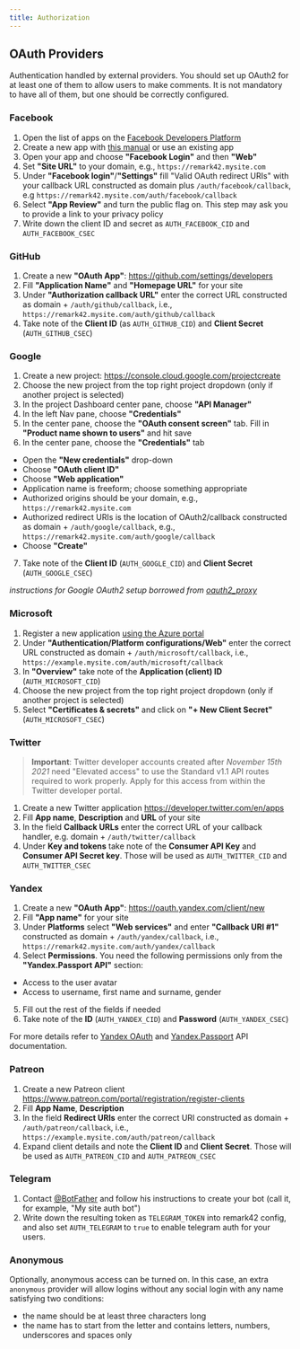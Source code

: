 ```yaml
---
title: Authorization
---
```


## OAuth Providers

Authentication handled by external providers. You should set up OAuth2 for at least one of them to allow users to make comments. It is not mandatory to have all of them, but one should be correctly configured.

### Facebook

1. Open the list of apps on the [Facebook Developers Platform](https://developers.facebook.com/apps)
2. Create a new app with [this manual](https://developers.facebook.com/docs/development/create-an-app/) or use an existing app
3. Open your app and choose **"Facebook Login"** and then **"Web"**
4. Set **"Site URL"** to your domain, e.g., `https://remark42.mysite.com`
5. Under **"Facebook login"**/**"Settings"** fill "Valid OAuth redirect URIs" with your callback URL constructed as domain plus `/auth/facebook/callback`, e.g `https://remark42.mysite.com/auth/facebook/callback`
6. Select **"App Review"** and turn the public flag on. This step may ask you to provide a link to your privacy policy
7. Write down the client ID and secret as `AUTH_FACEBOOK_CID` and `AUTH_FACEBOOK_CSEC`

### GitHub

1. Create a new **"OAuth App"**: https://github.com/settings/developers
2. Fill **"Application Name"** and **"Homepage URL"** for your site
3. Under **"Authorization callback URL"** enter the correct URL constructed as domain + `/auth/github/callback`, i.e., `https://remark42.mysite.com/auth/github/callback`
4. Take note of the **Client ID** (as `AUTH_GITHUB_CID`) and **Client Secret** (`AUTH_GITHUB_CSEC`)

### Google

1. Create a new project: https://console.cloud.google.com/projectcreate
2. Choose the new project from the top right project dropdown (only if another project is selected)
3. In the project Dashboard center pane, choose **"API Manager"**
4. In the left Nav pane, choose **"Credentials"**
5. In the center pane, choose the **"OAuth consent screen"** tab. Fill in **"Product name shown to users"** and hit save
6. In the center pane, choose the **"Credentials"** tab

- Open the **"New credentials"** drop-down
- Choose **"OAuth client ID"**
- Choose **"Web application"**
- Application name is freeform; choose something appropriate
- Authorized origins should be your domain, e.g., `https://remark42.mysite.com`
- Authorized redirect URIs is the location of OAuth2/callback constructed as domain + `/auth/google/callback`, e.g., `https://remark42.mysite.com/auth/google/callback`
- Choose **"Create"**

7. Take note of the **Client ID** (`AUTH_GOOGLE_CID`) and **Client Secret** (`AUTH_GOOGLE_CSEC`)

_instructions for Google OAuth2 setup borrowed from [oauth2_proxy](https://github.com/bitly/oauth2_proxy)_

### Microsoft

1. Register a new application [using the Azure portal](https://docs.microsoft.com/en-us/graph/auth-register-app-v2)
2. Under **"Authentication/Platform configurations/Web"** enter the correct URL constructed as domain + `/auth/microsoft/callback`, i.e., `https://example.mysite.com/auth/microsoft/callback`
3. In **"Overview"** take note of the **Application (client) ID** (`AUTH_MICROSOFT_CID`)
4. Choose the new project from the top right project dropdown (only if another project is selected)
5. Select **"Certificates & secrets"** and click on **"+ New Client Secret"** (`AUTH_MICROSOFT_CSEC`)

### Twitter

> **Important**: Twitter developer accounts created after _November 15th 2021_ need "Elevated access" to use the Standard v1.1 API routes required to work properly. Apply for this access from within the Twitter developer portal.

1. Create a new Twitter application https://developer.twitter.com/en/apps
2. Fill **App name**, **Description** and **URL** of your site
3. In the field **Callback URLs** enter the correct URL of your callback handler, e.g. domain + `/auth/twitter/callback`
4. Under **Key and tokens** take note of the **Consumer API Key** and **Consumer API Secret key**. Those will be used as `AUTH_TWITTER_CID` and `AUTH_TWITTER_CSEC`

### Yandex

1. Create a new **"OAuth App"**: https://oauth.yandex.com/client/new
2. Fill **"App name"** for your site
3. Under **Platforms** select **"Web services"** and enter **"Callback URI #1"** constructed as domain + `/auth/yandex/callback`, i.e., `https://remark42.mysite.com/auth/yandex/callback`
4. Select **Permissions**. You need the following permissions only from the **"Yandex.Passport API"** section:

- Access to the user avatar
- Access to username, first name and surname, gender

5. Fill out the rest of the fields if needed
6. Take note of the **ID** (`AUTH_YANDEX_CID`) and **Password** (`AUTH_YANDEX_CSEC`)

For more details refer to [Yandex OAuth](https://yandex.com/dev/oauth/doc/dg/concepts/about.html) and [Yandex.Passport](https://yandex.com/dev/passport/doc/dg/index.html) API documentation.

### Patreon

1. Create a new Patreon client https://www.patreon.com/portal/registration/register-clients
2. Fill **App Name**, **Description**
3. In the field **Redirect URIs** enter the correct URI constructed as domain + `/auth/patreon/callback`, i.e., `https://example.mysite.com/auth/patreon/callback`
4. Expand client details and note the **Client ID** and **Client Secret**. Those will be used as `AUTH_PATREON_CID` and `AUTH_PATREON_CSEC`

### Telegram

1. Contact [@BotFather](https://t.me/botfather) and follow his instructions to create your bot (call it, for example, "My site auth bot")
1. Write down the resulting token as `TELEGRAM_TOKEN` into remark42 config, and also set `AUTH_TELEGRAM` to `true` to enable telegram auth for your users.

### Anonymous

Optionally, anonymous access can be turned on. In this case, an extra `anonymous` provider will allow logins without any social login with any name satisfying two conditions:

- the name should be at least three characters long
- the name has to start from the letter and contains letters, numbers, underscores and spaces only

